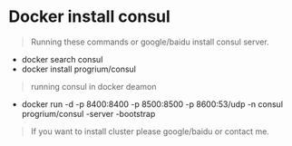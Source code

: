 # Docker install consul

> Running these commands or google/baidu install consul server.
* docker search consul
* docker install progrium/consul

> running consul in docker deamon
* docker run -d -p 8400:8400 -p 8500:8500 -p 8600:53/udp -n consul progrium/consul -server -bootstrap

> If you want to install cluster please google/baidu or contact me.
